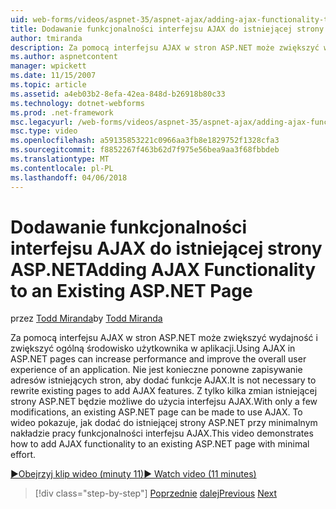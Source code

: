 ```yaml
---
uid: web-forms/videos/aspnet-35/aspnet-ajax/adding-ajax-functionality-to-an-existing-aspnet-page
title: Dodawanie funkcjonalności interfejsu AJAX do istniejącej strony ASP.NET | Dokumentacja firmy Microsoft
author: tmiranda
description: Za pomocą interfejsu AJAX w stron ASP.NET może zwiększyć wydajność i zwiększyć ogólną środowisko użytkownika w aplikacji. Nie jest konieczne ponowne zapisywanie adresów istniejących stron...
ms.author: aspnetcontent
manager: wpickett
ms.date: 11/15/2007
ms.topic: article
ms.assetid: a4eb03b2-8efa-42ea-848d-b26918b80c33
ms.technology: dotnet-webforms
ms.prod: .net-framework
msc.legacyurl: /web-forms/videos/aspnet-35/aspnet-ajax/adding-ajax-functionality-to-an-existing-aspnet-page
msc.type: video
ms.openlocfilehash: a59135853221c0966aa3fb8e1829752f1328cfa3
ms.sourcegitcommit: f8852267f463b62d7f975e56bea9aa3f68fbbdeb
ms.translationtype: MT
ms.contentlocale: pl-PL
ms.lasthandoff: 04/06/2018
---
```

<a name="adding-ajax-functionality-to-an-existing-aspnet-page"></a><span data-ttu-id="f177a-104">Dodawanie funkcjonalności interfejsu AJAX do istniejącej strony ASP.NET</span><span class="sxs-lookup"><span data-stu-id="f177a-104">Adding AJAX Functionality to an Existing ASP.NET Page</span></span>
====================
<span data-ttu-id="f177a-105">przez [Todd Miranda](https://github.com/tmiranda)</span><span class="sxs-lookup"><span data-stu-id="f177a-105">by [Todd Miranda](https://github.com/tmiranda)</span></span>

<span data-ttu-id="f177a-106">Za pomocą interfejsu AJAX w stron ASP.NET może zwiększyć wydajność i zwiększyć ogólną środowisko użytkownika w aplikacji.</span><span class="sxs-lookup"><span data-stu-id="f177a-106">Using AJAX in ASP.NET pages can increase performance and improve the overall user experience of an application.</span></span> <span data-ttu-id="f177a-107">Nie jest konieczne ponowne zapisywanie adresów istniejących stron, aby dodać funkcje AJAX.</span><span class="sxs-lookup"><span data-stu-id="f177a-107">It is not necessary to rewrite existing pages to add AJAX features.</span></span> <span data-ttu-id="f177a-108">Z tylko kilka zmian istniejącej strony ASP.NET będzie możliwe do użycia interfejsu AJAX.</span><span class="sxs-lookup"><span data-stu-id="f177a-108">With only a few modifications, an existing ASP.NET page can be made to use AJAX.</span></span> <span data-ttu-id="f177a-109">To wideo pokazuje, jak dodać do istniejącej strony ASP.NET przy minimalnym nakładzie pracy funkcjonalności interfejsu AJAX.</span><span class="sxs-lookup"><span data-stu-id="f177a-109">This video demonstrates how to add AJAX functionality to an existing ASP.NET page with minimal effort.</span></span>

[<span data-ttu-id="f177a-110">&#9654;Obejrzyj klip wideo (minuty 11)</span><span class="sxs-lookup"><span data-stu-id="f177a-110">&#9654; Watch video (11 minutes)</span></span>](https://channel9.msdn.com/Blogs/ASP-NET-Site-Videos/adding-ajax-functionality-to-an-existing-aspnet-page)

> [!div class="step-by-step"]
> <span data-ttu-id="f177a-111">[Poprzednie](aspnet-ajax-support-in-visual-studio-2008.md)
> [dalej](creating-and-using-an-ajax-enabled-web-service-in-a-web-site.md)</span><span class="sxs-lookup"><span data-stu-id="f177a-111">[Previous](aspnet-ajax-support-in-visual-studio-2008.md)
[Next](creating-and-using-an-ajax-enabled-web-service-in-a-web-site.md)</span></span>

